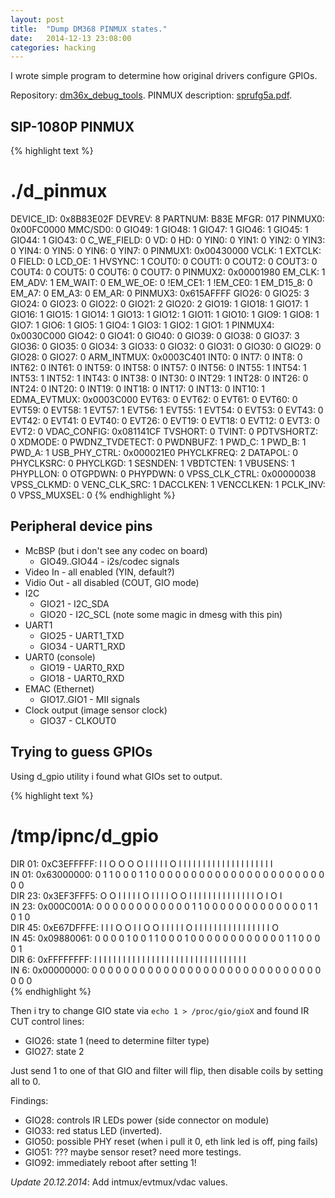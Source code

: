 ```yaml
---
layout: post
title:  "Dump DM368 PINMUX states."
date:   2014-12-13 23:08:00
categories: hacking
---
```


I wrote simple program to determine how original drivers configure GPIOs.

Repository: [dm36x_debug_tools][dtools].
PINMUX description: [sprufg5a.pdf][sprufg5a].

SIP-1080P PINMUX
----------------

{% highlight text %}
# ./d_pinmux 
DEVICE_ID: 0x8B83E02F
        DEVREV: 8
        PARTNUM: B83E
        MFGR: 017
PINMUX0: 0x00FC0000
        MMC/SD0: 0
        GIO49: 1
        GIO48: 1
        GIO47: 1
        GIO46: 1
        GIO45: 1
        GIO44: 1
        GIO43: 0
        C_WE_FIELD: 0
        VD: 0
        HD: 0
        YIN0: 0
        YIN1: 0
        YIN2: 0
        YIN3: 0
        YIN4: 0
        YIN5: 0
        YIN6: 0
        YIN7: 0
PINMUX1: 0x00430000
        VCLK: 1
        EXTCLK: 0
        FIELD: 0
        LCD_OE: 1
        HVSYNC: 1
        COUT0: 0
        COUT1: 0
        COUT2: 0
        COUT3: 0
        COUT4: 0
        COUT5: 0
        COUT6: 0
        COUT7: 0
PINMUX2: 0x00001980
        EM_CLK: 1
        EM_ADV: 1
        EM_WAIT: 0
        EM_WE_OE: 0
        !EM_CE1: 1
        !EM_CE0: 1
        EM_D15_8: 0
        EM_A7: 0
        EM_A3: 0
        EM_AR: 0
PINMUX3: 0x615AFFFF
        GIO26: 0
        GIO25: 3
        GIO24: 0
        GIO23: 0
        GIO22: 0
        GIO21: 2
        GIO20: 2
        GIO19: 1
        GIO18: 1
        GIO17: 1
        GIO16: 1
        GIO15: 1
        GIO14: 1
        GIO13: 1
        GIO12: 1
        GIO11: 1
        GIO10: 1
        GIO9: 1
        GIO8: 1
        GIO7: 1
        GIO6: 1
        GIO5: 1
        GIO4: 1
        GIO3: 1
        GIO2: 1
        GIO1: 1
PINMUX4: 0x0030C000
        GIO42: 0
        GIO41: 0
        GIO40: 0
        GIO39: 0
        GIO38: 0
        GIO37: 3
        GIO36: 0
        GIO35: 0
        GIO34: 3
        GIO33: 0
        GIO32: 0
        GIO31: 0
        GIO30: 0
        GIO29: 0
        GIO28: 0
        GIO27: 0
ARM_INTMUX: 0x0003C401
        INT0: 0
        INT7: 0
        INT8: 0
        INT62: 0
        INT61: 0
        INT59: 0
        INT58: 0
        INT57: 0
        INT56: 0
        INT55: 1
        INT54: 1
        INT53: 1
        INT52: 1
        INT43: 0
        INT38: 0
        INT30: 0
        INT29: 1
        INT28: 0
        INT26: 0
        INT24: 0
        INT20: 0
        INT19: 0
        INT18: 0
        INT17: 0
        INT13: 0
        INT10: 1
EDMA_EVTMUX: 0x0003C000
        EVT63: 0
        EVT62: 0
        EVT61: 0
        EVT60: 0
        EVT59: 0
        EVT58: 1
        EVT57: 1
        EVT56: 1
        EVT55: 1
        EVT54: 0
        EVT53: 0
        EVT43: 0
        EVT42: 0
        EVT41: 0
        EVT40: 0
        EVT26: 0
        EVT19: 0
        EVT18: 0
        EVT12: 0
        EVT3: 0
        EVT2: 0
VDAC_CONFIG: 0x081141CF
        TVSHORT: 0
        TVINT: 0
        PDTVSHORTZ: 0
        XDMODE: 0
        PWDNZ_TVDETECT: 0
        PWDNBUFZ: 1
        PWD_C: 1
        PWD_B: 1
        PWD_A: 1
USB_PHY_CTRL: 0x000021E0
        PHYCLKFREQ: 2
        DATAPOL: 0
        PHYCLKSRC: 0
        PHYCLKGD: 1
        SESNDEN: 1
        VBDTCTEN: 1
        VBUSENS: 1
        PHYPLLON: 0
        OTGPDWN: 0
        PHYPDWN: 0
VPSS_CLK_CTRL: 0x00000038
        VPSS_CLKMD: 0
        VENC_CLK_SRC: 1
        DACCLKEN: 1
        VENCCLKEN: 1
        PCLK_INV: 0
        VPSS_MUXSEL: 0
{% endhighlight %}


Peripheral device pins
----------------------

* McBSP (but i don't see any codec on board)
  - GIO49..GIO44 - i2s/codec signals
* Video In - all enabled (YIN, default?)
* Vidio Out - all disabled (COUT, GIO mode)
* I2C
  - GIO21 - I2C_SDA
  - GIO20 - I2C_SCL (note some magic in dmesg with this pin)
* UART1
  - GIO25 - UART1_TXD
  - GIO34 - UART1_RXD
* UART0 (console)
  - GIO19 - UART0_RXD
  - GIO18 - UART0_RXD
* EMAC (Ethernet)
  - GIO17..GIO1 - MII signals
* Clock output (image sensor clock)
  - GIO37 - CLKOUT0


Trying to guess GPIOs
---------------------

Using d_gpio utility i found what GIOs set to output.

{% highlight text %}
# /tmp/ipnc/d_gpio 
DIR 01: 0xC3EFFFFF: I I O O O O I I  I I I O I I I I  I I I I I I I I  I I I I I I I I  
IN  01: 0x63000000: 0 1 1 0 0 0 1 1  0 0 0 0 0 0 0 0  0 0 0 0 0 0 0 0  0 0 0 0 0 0 0 0  
DIR 23: 0x3EF3FFF5: O O I I I I I O  I I I I O O I I  I I I I I I I I  I I I I O I O I  
IN  23: 0x000C001A: 0 0 0 0 0 0 0 0  0 0 0 0 1 1 0 0  0 0 0 0 0 0 0 0  0 0 0 1 1 0 1 0  
DIR 45: 0xE67DFFFE: I I I O O I I O  O I I I I I O I  I I I I I I I I  I I I I I I I O  
IN  45: 0x09880061: 0 0 0 0 1 0 0 1  1 0 0 0 1 0 0 0  0 0 0 0 0 0 0 0  0 1 1 0 0 0 0 1  
DIR  6: 0xFFFFFFFF: I I I I I I I I  I I I I I I I I  I I I I I I I I  I I I I I I I I  
IN   6: 0x00000000: 0 0 0 0 0 0 0 0  0 0 0 0 0 0 0 0  0 0 0 0 0 0 0 0  0 0 0 0 0 0 0 0  
{% endhighlight %}

Then i try to change GIO state via `echo 1 > /proc/gio/gioX` and found IR CUT control lines:

- GIO26: state 1 (need to determine filter type)
- GIO27: state 2

Just send 1 to one of that GIO and filter will flip, then disable coils by setting all to 0.


Findings:

- GIO28: controls IR LEDs power (side connector on module)
- GIO33: red status LED (inverted).
- GIO50: possible PHY reset (when i pull it 0, eth link led is off, ping fails)
- GIO51: ??? maybe sensor reset? need more testings.
- GIO92: immediately reboot after setting 1!


*Update 20.12.2014*: Add intmux/evtmux/vdac values.

[sprufg5a]: http://www.ti.com/lit/ug/sprufg5a/sprufg5a.pdf
[dtools]: https://github.com/CamWRT/dm36x_debug_tools
